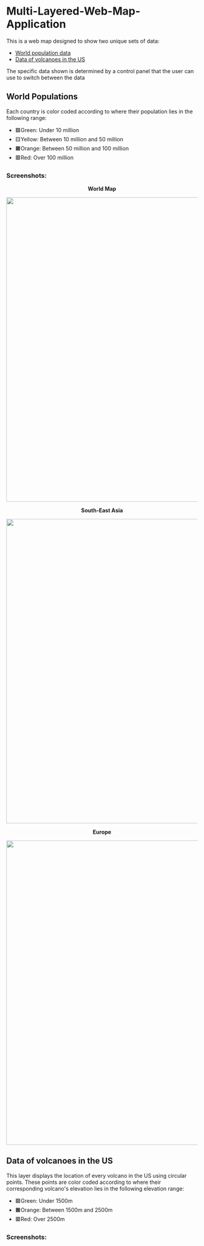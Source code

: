 # Multi-Layered-Web-Map-Application

This is a web map designed to show two unique sets of data:
- [World population data](#world_population)
- [Data of volcanoes in the US](#volcano_data)

The specific data shown is determined by a control panel that the user can use to switch between the data


## World Populations

Each country is color coded according to where their population lies in the following range:
- 🟩Green: Under 10 million
- 🟨Yellow: Between 10 million and 50 million
- 🟧Orange: Between 50 million and 100 million
- 🟥Red: Over 100 million


### Screenshots: 

<p align="center">
  <b>World Map</b>
</p>
<p align="center">
  <img src="https://user-images.githubusercontent.com/43527512/111891835-45a97800-89cc-11eb-9873-e8b64903f936.PNG" width = 800>
  
  
</p>

<p align="center">
  <b>South-East Asia</b>
</p>
<p align="center">
  <img src="https://user-images.githubusercontent.com/43527512/111891837-48a46880-89cc-11eb-8fb6-8c9ed3a216bc.PNG" width = 800>
  
  
</p>

<p align="center">
  <b>Europe</b>
</p>
<p align="center">
  <img src="https://user-images.githubusercontent.com/43527512/111891307-74255400-89c8-11eb-9cb9-d9d3dcf33373.PNG" width = 800>
  
  
</p>




## Data of volcanoes in the US

This layer displays the location of every volcano in the US using circular points. These points are color coded according to where their corresponding volcano's elevation lies in the following elevation range:

- 🟩Green: Under 1500m
- 🟧Orange: Between 1500m and 2500m
- 🟥Red: Over 2500m


### Screenshots: 
